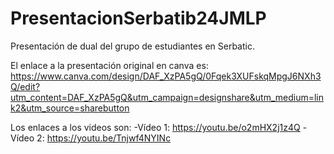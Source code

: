 # PresentacionSerbatib24JMLP
Presentación de dual del grupo de estudiantes en Serbatic.

El enlace a la presentación original en canva es: https://www.canva.com/design/DAF_XzPA5gQ/0Fqek3XUFskqMpgJ6NXh3Q/edit?utm_content=DAF_XzPA5gQ&utm_campaign=designshare&utm_medium=link2&utm_source=sharebutton

Los enlaces a los videos son:
  -Vídeo 1: https://youtu.be/o2mHX2j1z4Q
  -Vídeo 2: https://youtu.be/Tnjwf4NYINc
